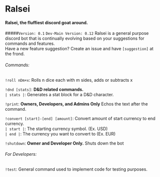 # Ralsei
#### Ralsei, the fluffiest discord goat around.
#####`Version: 0.1` `Dev-Main Version: 0.12`
Ralsei is a general purpose discord bot that is continually evolving based on your suggestions for commands and features.  
Have a new feature suggestion? Create an issue and have `[suggestion]` at the frond.


###### Commands:
`!roll nDm+x`: Rolls n dice each with m sides, adds or subtracts x

`!dnd [stats]`: **D&D related commands.**  
`| stats |`: Generates a stat block for a D&D character.

`!print`: **Owners, Developers, and Admins Only** Echos the text after the command.

`!convert [start]-[end] [amount]`: Convert amount of start currency to end currency.  
`| start |`: The starting currency symbol. (Ex. USD)  
`| end |`: The currency you want to convert to (Ex. EUR)

`!shutdown`: **Owner and Developer Only.** Shuts down the bot

###### For Developers:
`!test`: General command used to implement code for testing purposes.